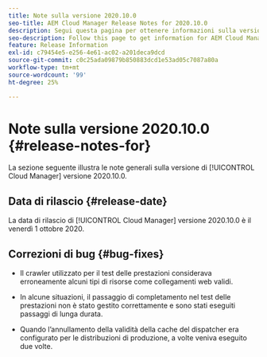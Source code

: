 ```yaml
---
title: Note sulla versione 2020.10.0
seo-title: AEM Cloud Manager Release Notes for 2020.10.0
description: Segui questa pagina per ottenere informazioni sulla versione 2020.10.0 di Cloud Manager
seo-description: Follow this page to get information for AEM Cloud Manager Release 2020.10.0
feature: Release Information
exl-id: c79454e5-e256-4e61-ac02-a201deca9dcd
source-git-commit: c0c25ada09879b850883dcd1e53ad05c7087a80a
workflow-type: tm+mt
source-wordcount: '99'
ht-degree: 25%

---
```


# Note sulla versione 2020.10.0 {#release-notes-for}

La sezione seguente illustra le note generali sulla versione di [!UICONTROL Cloud Manager] versione 2020.10.0.

## Data di rilascio {#release-date}

La data di rilascio di [!UICONTROL Cloud Manager] versione 2020.10.0 è il venerdì 1 ottobre 2020.

## Correzioni di bug {#bug-fixes}

* Il crawler utilizzato per il test delle prestazioni considerava erroneamente alcuni tipi di risorse come collegamenti web validi.

* In alcune situazioni, il passaggio di completamento nel test delle prestazioni non è stato gestito correttamente e sono stati eseguiti passaggi di lunga durata.

* Quando l’annullamento della validità della cache del dispatcher era configurato per le distribuzioni di produzione, a volte veniva eseguito due volte.
